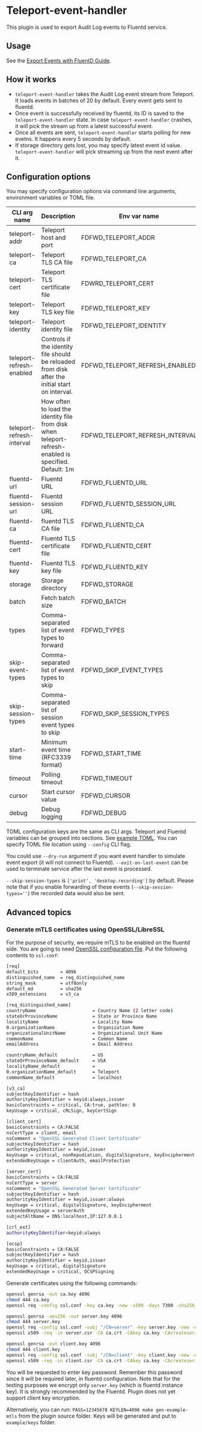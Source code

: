 # Teleport-event-handler

This plugin is used to export Audit Log events to Fluentd service.

## Usage

See the [Export Events with FluentD Guide](https://goteleport.com/docs/management/export-audit-events/fluentd/).

## How it works

* `teleport-event-handler` takes the Audit Log event stream from Teleport. It loads events in batches of 20 by default. Every event gets sent to fluentd.
* Once event is successfully received by fluentd, its ID is saved to the `teleport-event-handler` state. In case `teleport-event-handler` crashes, it will pick the stream up from a latest successful event.
* Once all events are sent, `teleport-event-handler` starts polling for new evetns. It happens every 5 seconds by default.
* If storage directory gets lost, you may specify latest event id value. `teleport-event-handler` will pick streaming up from the next event after it.

## Configuration options

You may specify configuration options via command line arguments, environment variables or TOML file.

| CLI arg name              | Description                                                                                           | Env var name                    |
|---------------------------|-------------------------------------------------------------------------------------------------------|---------------------------------|
| teleport-addr             | Teleport host and port                                                                                | FDFWD_TELEPORT_ADDR             |
| teleport-ca               | Teleport TLS CA file                                                                                  | FDFWD_TELEPORT_CA               |
| teleport-cert             | Teleport TLS certificate file                                                                         | FDWRD_TELEPORT_CERT             |
| teleport-key              | Teleport TLS key file                                                                                 | FDFWD_TELEPORT_KEY              |
| teleport-identity         | Teleport identity file                                                                                | FDFWD_TELEPORT_IDENTITY         |
| teleport-refresh-enabled  | Controls if the identity file should be reloaded from disk after the initial start on interval.       | FDFWD_TELEPORT_REFRESH_ENABLED  |
| teleport-refresh-interval | How often to load the identity file from disk when teleport-refresh-enabled is specified. Default: 1m | FDFWD_TELEPORT_REFRESH_INTERVAL |
| fluentd-url               | Fluentd URL                                                                                           | FDFWD_FLUENTD_URL               |
| fluentd-session-url       | Fluentd session URL                                                                                   | FDFWD_FLUENTD_SESSION_URL       |
| fluentd-ca                | fluentd TLS CA file                                                                                   | FDFWD_FLUENTD_CA                |
| fluentd-cert              | Fluentd TLS certificate file                                                                          | FDFWD_FLUENTD_CERT              |
| fluentd-key               | Fluentd TLS key file                                                                                  | FDFWD_FLUENTD_KEY               |
| storage                   | Storage directory                                                                                     | FDFWD_STORAGE                   |
| batch                     | Fetch batch size                                                                                      | FDFWD_BATCH                     |
| types                     | Comma-separated list of event types to forward                                                        | FDFWD_TYPES                     |
| skip-event-types              | Comma-separated list of event types to skip                                                           | FDFWD_SKIP_EVENT_TYPES              |
| skip-session-types        | Comma-separated list of session event types to skip                                                   | FDFWD_SKIP_SESSION_TYPES        |
| start-time                | Minimum event time (RFC3339 format)                                                                   | FDFWD_START_TIME                |
| timeout                   | Polling timeout                                                                                       | FDFWD_TIMEOUT                   |
| cursor                    | Start cursor value                                                                                    | FDFWD_CURSOR                    |
| debug                     | Debug logging                                                                                         | FDFWD_DEBUG                     |

TOML configuration keys are the same as CLI args. Teleport and Fluentd variables can be grouped into sections. See [example TOML](example/config.toml). You can specify TOML file location using `--config` CLI flag.

You could use `--dry-run` argument if you want event handler to simulate event export (it will not connect to Fluentd). `--exit-on-last-event` can be used to terminate service after the last event is processed.

`--skip-session-types` is `['print', 'desktop.recording']` by default. Please note that if you enable forwarding of these events (`--skip-session-types=''`) the recorded data would also be sent.

## Advanced topics

### Generate mTLS certificates using OpenSSL/LibreSSL

For the purpose of security, we require mTLS to be enabled on the fluentd side. You are going to need [OpenSSL configuration file](example/ssl.conf). Put the following contents to `ssl.conf`:

```sh
[req]
default_bits        = 4096
distinguished_name  = req_distinguished_name
string_mask         = utf8only
default_md          = sha256
x509_extensions     = v3_ca

[req_distinguished_name]
countryName                     = Country Name (2 letter code)
stateOrProvinceName             = State or Province Name
localityName                    = Locality Name
0.organizationName              = Organization Name
organizationalUnitName          = Organizational Unit Name
commonName                      = Common Name
emailAddress                    = Email Address

countryName_default             = US
stateOrProvinceName_default     = USA
localityName_default            =
0.organizationName_default      = Teleport
commonName_default              = localhost

[v3_ca]
subjectKeyIdentifier = hash
authorityKeyIdentifier = keyid:always,issuer
basicConstraints = critical, CA:true, pathlen: 0
keyUsage = critical, cRLSign, keyCertSign

[client_cert]
basicConstraints = CA:FALSE
nsCertType = client, email
nsComment = "OpenSSL Generated Client Certificate"
subjectKeyIdentifier = hash
authorityKeyIdentifier = keyid,issuer
keyUsage = critical, nonRepudiation, digitalSignature, keyEncipherment
extendedKeyUsage = clientAuth, emailProtection

[server_cert]
basicConstraints = CA:FALSE
nsCertType = server
nsComment = "OpenSSL Generated Server Certificate"
subjectKeyIdentifier = hash
authorityKeyIdentifier = keyid,issuer:always
keyUsage = critical, digitalSignature, keyEncipherment
extendedKeyUsage = serverAuth
subjectAltName = DNS:localhost,IP:127.0.0.1

[crl_ext]
authorityKeyIdentifier=keyid:always

[ocsp]
basicConstraints = CA:FALSE
subjectKeyIdentifier = hash
authorityKeyIdentifier = keyid,issuer
keyUsage = critical, digitalSignature
extendedKeyUsage = critical, OCSPSigning
```

Generate certificates using the following commands:

```sh
openssl genrsa -out ca.key 4096
chmod 444 ca.key
openssl req -config ssl.conf -key ca.key -new -x509 -days 7300 -sha256 -extensions v3_ca -subj "/CN=ca" -out ca.crt

openssl genrsa -aes256 -out server.key 4096
chmod 444 server.key
openssl req -config ssl.conf -subj "/CN=server" -key server.key -new -out server.csr
openssl x509 -req -in server.csr -CA ca.crt -CAkey ca.key -CAcreateserial -days 365 -out server.crt -extfile ssl.conf -extensions server_cert

openssl genrsa -out client.key 4096
chmod 444 client.key
openssl req -config ssl.conf -subj "/CN=client" -key client.key -new -out client.csr
openssl x509 -req -in client.csr -CA ca.crt -CAkey ca.key -CAcreateserial -days 365 -out client.crt -extfile ssl.conf -extensions client_cert
```

You will be requested to enter key password. Remember this password since it will be required later, in fluentd configuration. Note that for the testing purposes we encrypt only `server.key` (which is fluentd instance key). It is strongly recommended by the Fluentd. Plugin does not yet support client key encryption.

Alternatively, you can run: `PASS=12345678 KEYLEN=4096 make gen-example-mtls` from the plugin source folder. Keys will be generated and put to `example/keys` folder.
